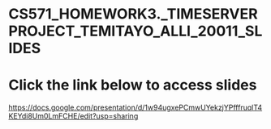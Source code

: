 # CS571_HOMEWORK3._TIMESERVERPROJECT_TEMITAYO_ALLI_20011_SLIDES
# Click the link below to access slides #

https://docs.google.com/presentation/d/1w94ugxePCmwUYekzjYPfffruqlT4KEYdi8Um0LmFCHE/edit?usp=sharing

